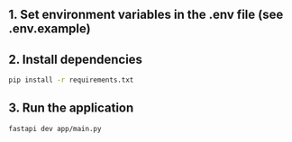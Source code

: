 ## 1. Set environment variables in the .env file (see .env.example)

## 2. Install dependencies 
```bash
pip install -r requirements.txt
```

## 3. Run the application
```bash
fastapi dev app/main.py
```